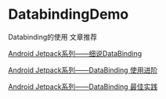 # DatabindingDemo
Databinding的使用
文章推荐
  
[Android Jetpack系列——细说DataBinding](https://www.jianshu.com/p/2b715d788423)  

[Android Jetpack系列——DataBinding 使用进阶](https://www.jianshu.com/p/22f7d7703381)

[Android Jetpack系列——DataBinding 最佳实践](https://www.jianshu.com/p/16db8614c39d)